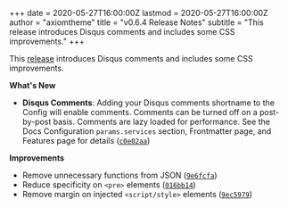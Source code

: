 +++
date = 2020-05-27T16:00:00Z
lastmod = 2020-05-27T16:00:00Z
author = "axiomtheme"
title = "v0.6.4 Release Notes"
subtitle = "This release introduces Disqus comments and includes some CSS improvements."
+++

This [release](https://github.com/marketempower/axiom/releases/tag/v0.6.4) introduces Disqus comments and includes some CSS improvements.

**What's New**

- **Disqus Comments**: Adding your Disqus comments shortname to the Config will enable comments. Comments can be turned off on a post-by-post basis. Comments are lazy loaded for performance. See the Docs Configuration `params.services` section, Frontmatter page, and Features page for details ([`c0e02aa`](https://github.com/marketempower/axiom/commit/c0e02aabe12a69d6d7061b56873ff9ee1d8db438))

**Improvements**

- Remove unnecessary functions from JSON ([`9e6fcfa`](https://github.com/marketempower/axiom/commit/9e6fcfa5ea9698e7f713e45978e015b1a588bb28))
- Reduce specificity on `<pre>` elements ([`016bb14`](https://github.com/marketempower/axiom/commit/016bb1427fdc80aa401519ea7f4ac3ce4067e2bd))
- Remove margin on injected `<script/style>` elements ([`9ec5979`](https://github.com/marketempower/axiom/commit/9ec597993816cc072409b7a8cce76522b4adc912))
